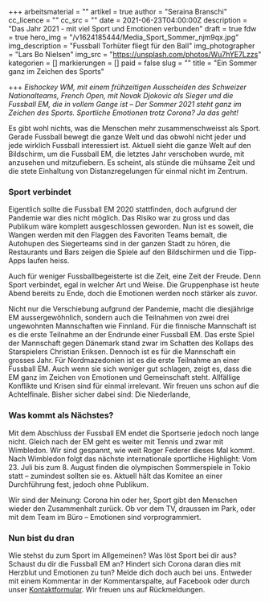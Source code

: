 +++
arbeitsmaterial = ""
artikel = true
author = "Seraina Branschi"
cc_licence = ""
cc_src = ""
date = 2021-06-23T04:00:00Z
description = "Das Jahr 2021 - mit viel Sport und Emotionen verbunden"
draft = true
fdw = true
hero_img = "/v1624185444/Media_Sport_Sommer_njm9qx.jpg"
img_description = "Fussball Torhüter fliegt für den Ball"
img_photographer = "Lars Bo Nielsen"
img_src = "https://unsplash.com/photos/Wu7hYE7Lzzs"
kategorien = []
markierungen = []
paid = false
slug = ""
title = "Ein Sommer ganz im Zeichen des Sports"

+++
_Eishockey WM, mit einem frühzeitigen Ausscheiden des Schweizer Nationalteams, French Open, mit Novak Djokovic als Sieger und die Fussball EM, die in vollem Gange ist – Der Sommer 2021 steht ganz im Zeichen des Sports. Sportliche Emotionen trotz Corona? Ja das geht!_

Es gibt wohl nichts, was die Menschen mehr zusammenschweisst als Sport. Gerade Fussball bewegt die ganze Welt und das obwohl nicht jeder und jede wirklich Fussball interessiert ist. Aktuell sieht die ganze Welt auf den Bildschirm, um die Fussball EM, die letztes Jahr verschoben wurde, mit anzusehen und mitzufiebern. Es scheint, als stünde die mühsame Zeit und die stete Einhaltung von Distanzregelungen für einmal nicht im Zentrum.

### Sport verbindet

Eigentlich sollte die Fussball EM 2020 stattfinden, doch aufgrund der Pandemie war dies nicht möglich. Das Risiko war zu gross und das Publikum wäre komplett ausgeschlossen geworden. Nun ist es soweit, die Wangen werden mit den Flaggen des Favoriten Teams bemalt, die Autohupen des Siegerteams sind in der ganzen Stadt zu hören, die Restaurants und Bars zeigen die Spiele auf den Bildschirmen und die Tipp-Apps laufen heiss.

Auch für weniger Fussballbegeisterte ist die Zeit, eine Zeit der Freude. Denn Sport verbindet, egal in welcher Art und Weise. Die Gruppenphase ist heute Abend bereits zu Ende, doch die Emotionen werden noch stärker als zuvor.

Nicht nur die Verschiebung aufgrund der Pandemie, macht die diesjährige EM aussergewöhnlich, sondern auch die Teilnahmen von zwei drei ungewohnten Mannschaften wie Finnland. Für die finnische Mannschaft ist es die erste Teilnahme an der Endrunde einer Fussball EM. Das erste Spiel der Mannschaft gegen Dänemark stand zwar im Schatten des Kollaps des Starspielers Christian Eriksen. Dennoch ist es für die Mannschaft ein grosses Jahr. Für Nordmazedonien ist es die erste Teilnahme an einer Fussball EM. Auch wenn sie sich weniger gut schlagen, zeigt es, dass die EM ganz im Zeichen von Emotionen und Gemeinschaft steht. Allfällige Konflikte und Krisen sind für einmal irrelevant. Wir freuen uns schon auf die Achtelfinale. Bisher sicher dabei sind: Die Niederlande,

### Was kommt als Nächstes?

Mit dem Abschluss der Fussball EM endet die Sportserie jedoch noch lange nicht. Gleich nach der EM geht es weiter mit Tennis und zwar mit Wimbledon. Wir sind gespannt, wie weit Roger Federer dieses Mal kommt. Nach Wimbledon folgt das nächste internationale sportliche Highlight: Vom 23. Juli bis zum 8. August finden die olympischen Sommerspiele in Tokio statt – zumindest sollten sie es. Aktuell hält das Komitee an einer Durchführung fest, jedoch ohne Publikum.

Wir sind der Meinung: Corona hin oder her, Sport gibt den Menschen wieder den Zusammenhalt zurück. Ob vor dem TV, draussen im Park, oder mit dem Team im Büro – Emotionen sind vorprogrammiert.

### Nun bist du dran

Wie stehst du zum Sport im Allgemeinen? Was löst Sport bei dir aus? Schaust du dir die Fussball EM an? Hindert sich Corona daran dies mit Herzblut und Emotionen zu tun? Melde dich doch auch bei uns. Entweder mit einem Kommentar in der Kommentarspalte, auf Facebook oder durch unser [Kontaktformular](https://www.chinderzytig.ch/kontakt/). Wir freuen uns auf Rückmeldungen.